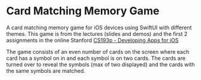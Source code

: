# Card Matching Memory Game

A card matching memory game for iOS devices using SwiftUI with different themes. This game is from the lectures (slides and demos) and the first 2 assignments in the online Stanford [CS193p - Developing Apps for iOS](https://cs193p.sites.stanford.edu)

The game consists of an even number of cards on the screen where each card has a symbol on in and each symbol is on two cards. The cards are turned over to reveal the symbols (max of two displayed) and the cards with the same symbols are matched.
